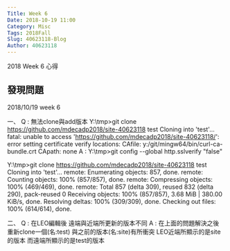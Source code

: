 ```yaml
---
Title: Week 6
Date: 2018-10-19 11:00
Category: Misc
Tags: 2018Fall
Slug: 40623118-Blog
Author: 40623118
---
```


2018 Week 6 心得

<!-- PELICAN_END_SUMMARY -->

發現問題
----

2018/10/19 week 6

一、
Q : 無法clone與add版本
Y:\tmp>git clone https://github.com/mdecadp2018/site-40623118 test
Cloning into 'test'...
fatal: unable to access 'https://github.com/mdecadp2018/site-40623118/': error setting certificate verify locations:
  CAfile: y:/git/mingw64/bin/curl-ca-bundle.crt
  CApath: none
A : 
Y:\tmp>git config --global http.sslverify "false"

Y:\tmp>git clone https://github.com/mdecadp2018/site-40623118 test
Cloning into 'test'...
remote: Enumerating objects: 857, done.
remote: Counting objects: 100% (857/857), done.
remote: Compressing objects: 100% (469/469), done.
remote: Total 857 (delta 309), reused 832 (delta 290), pack-reused 0
Receiving objects: 100% (857/857), 3.68 MiB | 380.00 KiB/s, done.
Resolving deltas: 100% (309/309), done.
Checking out files: 100% (614/614), done.

二、
Q : 在LEO編輯後 遠端與近端所更新的版本不同
A : 在上面的問題解決之後 重新clone一個(名:test) 與之前的版本(名:site)有所衝突
LEO近端所顯示的是site的版本 而遠端所顯示的是test的版本